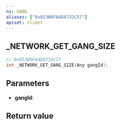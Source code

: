 ```yaml
---
ns: GANG
aliases: ["0x853B0FA4D8732C57"]
apiset: client
---
```

## _NETWORK_GET_GANG_SIZE

```c
// 0x853B0FA4D8732C57
int _NETWORK_GET_GANG_SIZE(Any gangId);
```


## Parameters
* **gangId**:

## Return value

